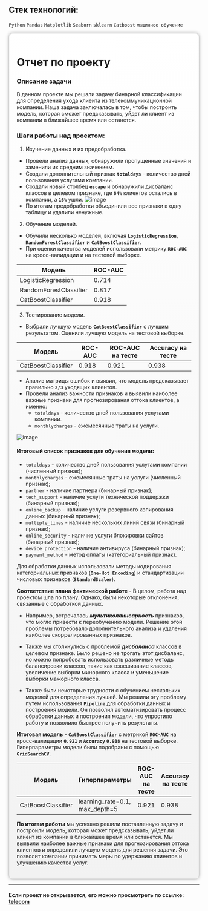 ## Стек технологий:
`Python`
`Pandas`
`Matplotlib`
`Seaborn`
`sklearn`
`Catboost`
`машинное обучение`

<div style="background: linear-gradient(to bottom, #ffffff, #f2f2f2);
            border: 1px solid #ccc;
            box-shadow: 0 0 10px rgba(0,0,0,0.3);
            padding: 20px;
            border-radius: 10px;">

# Отчет по проекту

### Описание задачи
В данном проекте мы решали задачу бинарной классификации для определения ухода клиента из телекоммуникационной компании. Наша задача заключалась в том, чтобы построить модель, которая сможет предсказывать, уйдет ли клиент из компании в ближайшее время или останется.

### Шаги работы над проектом:

1) Изучение данных и их предобработка.
- Провели анализ данных, обнаружили пропущенные значения и заменили их средним значением.
- Создали дополнительный признак **`totaldays`** - количество дней пользования услугами компании.
- Создали новый столбец **`escape`** и обнаружили дисбаланс классов в целевом признаке, где **`84%`** клиентов остались в компании, а **`16%`** ушли. ![image](https://github.com/Ptolemey98/YP_Projects/assets/113921336/5edb8cf0-50a8-4602-bee2-15e70a1543b2)
- По итогам предобработки объединили все признаки в одну таблицу и удалили ненужные.

2) Обучение моделей.
- Обучили несколько моделей, включая **`LogisticRegression`**, **`RandomForestClassifier`** и **`CatBoostClassifier`**.
- При оценки качества моделей использовали метрику **`ROC-AUC`** на кросс-валидации и на тестовой выборке.

| Модель | ROC-AUC |
|--------|---------|
| LogisticRegression | 0.714 | 
| RandomForestClassifier | 0.817 |
| CatBoostClassifier | 0.918 | 

3) Тестирование модели.
- Выбрали лучшую модель **`CatBoostClassifier`** с лучшим результатом. Оценили лучшую модель на тестовой выборке.

| Модель | ROC-AUC | ROC-AUC на тесте | Accuracy на тесте |
|--------|---------|----------|----------|
| CatBoostClassifier | 0.918 | 0.921 | 0.938 |

- Анализ матрицы ошибок и выявил, что модель предсказывает правильно **`2/3`** уходящих клиентов.
- Провели анализ важности признаков и выявили наиболее важные признаки для прогнозирования оттока клиентов, а именно:
    * `totaldays` - количество дней пользования услугами компании.
    * `monthlycharges` - ежемесячные траты на услуги.
    
![image](https://github.com/Ptolemey98/YP_Projects/assets/113921336/76f68787-f392-4c9a-b58b-a49a800c55f0)

#### Итоговый список признаков для обучения модели:
    
- `totaldays` - количество дней пользования услугами компании (численный признак);
- `monthlycharges` - ежемесячные траты на услуги (численный признак);
- `partner` - наличие партнера (бинарный признак);
- `tech_support` - наличие услуги технической поддержки (бинарный признак);
- `online_backup` - наличие услуги резервного копирования данных (бинарный признак);
- `multiple_lines` - наличие нескольких линий связи (бинарный признак);
- `online_security` - наличие услуги блокировки сайтов (бинарный признак);
- `device_protection` - наличие антивируса (бинарный признак);
- `payment_method` - метод оплаты (категориальный признак).

Для обработки данных использовали методы кодирования категориальных признаков (**`One-Hot Encoding`**) и стандартизации числовых признаков (**`StandardScaler`**).
    

**Соответствие плана фактической работе** - В целом, работа над проектом шла по плану. Однако, были некоторые отклонения, связанные с обработкой данных.

- Например, встречалась ***мультиколлинеарность*** признаков, что могло привести к переобучению модели. Решение этой проблемы потребовало дополнительного анализа и удаления наиболее скоррелированных признаков. 

- Также мы столкнулись с проблемой ***дисбаланса*** классов в целевом признаке. Было решено не трогать этот дисбаланс, но можно попробовать использовать различные методы балансировки классов, такие как взвешивание классов, увеличение выборки минорного класса и уменьшение выборки мажорного класса.

- Также были некоторые трудности с обучением нескольких моделей для определения лучшей. Мы решили эту проблему путем использования **`Pipeline`** для обработки данных и построения модели. Он позволил автоматизировать процесс обработки данных и построения модели, что упростило работу и позволило быстрее получить результаты.

    
**Итоговая модель** - **`CatBoostClassifier`** с метрикой **`ROC-AUC`** на кросс-валидации **`0.921`** и **`Accuracy`** **`0.938`** на тестовой выборке. Гиперпараметры модели были подобраны с помощью **`GridSearchCV`**.

| Модель | Гиперпараметры | ROC-AUC на тесте | Accuracy на тесте |
|----------------------|-------------------------------|-----------------|-------------------|
| CatBoostClassifier | learning_rate=0.1, max_depth=5 | 0.921 | 0.938 |
 

**По итогам работы** мы успешно решили поставленную задачу и построили модель, которая может предсказывать, уйдет ли клиент из компании в ближайшее время или останется. Мы выявили наиболее важные признаки для прогнозирования оттока клиентов и определили лучшую модель для решения задачи. Это позволит компании принимать меры по удержанию клиентов и улучшению качества услуг.
     </div>

---

#### Если проект не открывается, его можно просмотреть по ссылке: <a href='https://nbviewer.org/github/Ptolemey98/YP_Projects/blob/main/telecom/Final_telecom.ipynb'>telecom</a>


